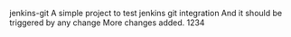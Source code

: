 jenkins-git
A simple project to test jenkins git integration
And it should be triggered by any change
More changes added.
1234
